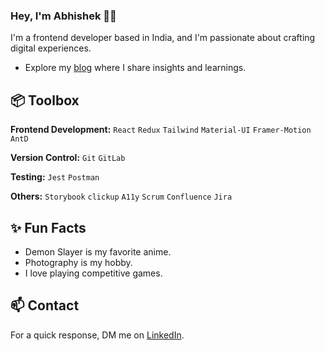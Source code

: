 ### Hey, I'm Abhishek 👋🏽  

I'm a frontend developer based in India, and I'm passionate about crafting digital experiences. 

- Explore my [blog](https://kabhishek.hashnode.dev/?source=top_nav_blog_home) where I share insights and learnings.
 
## 📦 Toolbox

**Frontend Development:** `React` `Redux` `Tailwind` `Material-UI` `Framer-Motion` `AntD`
 
**Version Control:** `Git` `GitLab`

**Testing:** `Jest` `Postman`

**Others:** `Storybook` `clickup` `A11y` `Scrum` `Confluence` `Jira`
 
## ✨ Fun Facts 

- Demon Slayer is my favorite anime.
- Photography is my hobby.
- I love playing competitive games.

## 📫 Contact

 For a quick response, DM me on [LinkedIn](https://www.linkedin.com/in/kabhishek-converse/). 
